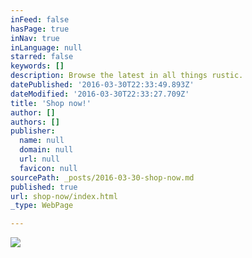 ```yaml
---
inFeed: false
hasPage: true
inNav: true
inLanguage: null
starred: false
keywords: []
description: Browse the latest in all things rustic.
datePublished: '2016-03-30T22:33:49.893Z'
dateModified: '2016-03-30T22:33:27.709Z'
title: 'Shop now!'
author: []
authors: []
publisher:
  name: null
  domain: null
  url: null
  favicon: null
sourcePath: _posts/2016-03-30-shop-now.md
published: true
url: shop-now/index.html
_type: WebPage

---
```

![](https://the-grid-user-content.s3-us-west-2.amazonaws.com/4882414d-e504-45cd-89a3-37175d2bdac9.jpg)